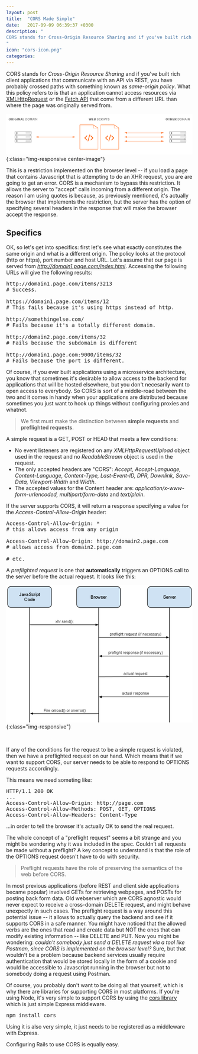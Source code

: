 ```yaml
---
layout: post
title:  "CORS Made Simple"
date:   2017-09-09 06:39:37 +0300
description: "
CORS stands for Cross-Origin Resource Sharing and if you've built rich client applications that communicate with an API via REST, you have probably crossed paths with something known as <i>same-origin policy</i>. What this policy refers to is that an application cannot access resources via XMLHttpRequest that come from a different URL than where the page was originally served from. This is a restriction implemented on the browser level - if you load a page that contains Javascript that is attempting to do an XHR request, you are are going to get an error...
"
icon: "cors-icon.png"
categories:
---
```

CORS stands for *Cross-Origin Resource Sharing* and if you've built rich client applications that communicate with an API via REST, you have probably crossed paths with something known as *same-origin policy*. What this policy refers to is that an application cannot access resources via [XMLHttpRequest](https://www.w3schools.com/xml/xml_http.asp) or the [Fetch API](https://developers.google.com/web/updates/2015/03/introduction-to-fetch) that come from a different URL than where the page was originally served from. 

![image-title-here](/images/cors.png){:class="img-responsive center-image"}

This is a restriction implemented on the browser level  -- if you load a page that contains Javascript that is attempting to do an XHR request, you are are going to get an error. CORS is a mechanism to bypass this restriction. It allows the server to "accept" calls incoming from a different origin. The reason I am using quotes is because, as previously mentioned, it's actually the browser that implements the restriction, but the server has the option of specifying several headers in the response that will make the browser accept the response.

## Specifics
OK, so let's get into specifics: first let's see what exactly constitutes the same origin and what is a different origin. The policy looks at the protocol (http or https), port number and host URL. Let's assume that our page is served from *http://domain1.page.com/index.html*. Accessing the following URLs will give the following results:

<pre>
http://domain1.page.com/items/3213
# Success.

https://domain1.page.com/items/12
# This fails because it's using https instead of http.

http://somethingelse.com/
# Fails because it's a totally different domain.

http://domain2.page.com/items/32
# Fails because the subdomain is different

http://domain1.page.com:9000/items/32
# Fails because the port is different.
</pre>

Of course, if you ever built applications using a microservice architecture, you know that sometimes it's desirable to allow access to the backend for applications that will be hosted elsewhere, but you don't necesarily want to open access to everybody. So CORS is sort of a middle-road between the two and it comes in handy when your applications are distributed because sometimes you just want to hook up things without configuring proxies and whatnot.

<blockquote>
We first must make the distinction between <b>simple requests</b> and <b>preflighted requests</b>.
</blockquote>

A simple request is a GET, POST or HEAD that meets a few conditions:

* No event listeners are registered on any *XMLHttpRequestUpload* object used in the request and no *ReadableStream* object is used in the request.
* The only accepted headers are "CORS": *Accept, Accept-Language, Content-Language, Content-Type, Last-Event-ID, DPR, Downlink, Save-Data, Viewport-Width* and *Width*.
* The accepted values for the Content header are: *application/x-www-form-urlencoded, multipart/form-data* and *text/plain*.

If the server supports CORS, it will return a response specifying a value for the *Access-Control-Allow-Origin* header:

<pre>
Access-Control-Allow-Origin: *
# this allows access from any origin

Access-Control-Allow-Origin: http://domain2.page.com
# allows access from domain2.page.com

# etc.
</pre>

A *preflighted request* is one that **automatically** triggers an OPTIONS call to the server before the actual request. It looks like this:

![image-title-here](/images/cors_flow.png){:class="img-responsive"}

<br />

If any of the conditions for the request to be a simple request is violated, then we have a preflighted request on our hand. Which means that if we want to support CORS, our server needs to be able to respond to OPTIONS requests accordingly.

This means we need someting like:

<pre>
HTTP/1.1 200 OK
...
Access-Control-Allow-Origin: http://page.com
Access-Control-Allow-Methods: POST, GET, OPTIONS
Access-Control-Allow-Headers: Content-Type
</pre>

...in order to tell the browser it's actually OK to send the real request.

The whole concept of a "preflight request" seems a bit strange and you might be wondering why it was included in the spec. Couldn't all requests be made without a preflight? A key concept to understand is that the role of the OPTIONS request doesn't have to do with security.

<blockquote>
Preflight requests have the role of preserving the semantics of the web before CORS.
</blockquote>

In most previous applications (before REST and client side applications became popular) involved GETs for retrieving webpages, and POSTs for posting back form data. Old webserver which are CORS agnostic would never expect to receive a cross-domain DELETE request, and might behave unexpectly in such cases. The preflight request is a way around this potential issue -- it allows to actually query the backend and see if it supports CORS in a safe manner. You might have noticed that the allowed verbs are the ones that read and create data but NOT the ones that can modify existing information -- like DELETE and PUT. Now you might be wondering: *couldn't somebody just send a DELETE request via a tool like Postman, since CORS is implemented on the browser level?* Sure, but that wouldn't be a problem because backend services usually require authentication that would be stored locally in the form of a cookie and would be accessible to Javascript running in the browser but not to somebody doing a request using Postman. 

Of course, you probably don't want to be doing all that yourself, which is why there are libraries for supporting CORS in most platforms. If you're using Node, it's very simple to support CORS by using the [cors library](https://www.npmjs.com/package/cors) which is just simple Express middleware.

<pre>
npm install cors
</pre>

Using it is also very simple, it just needs to be registered as a middleware with Express.

<script src="https://gist.github.com/toaderflorin/de8610422124cce393883120e77e150b.js"></script>

Configuring Rails to use CORS is equally easy.